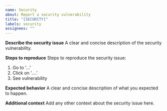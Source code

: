 ```yaml
---
name: Security
about: Report a security vulnerability
title: "[SECURITY]"
labels: security
assignees: ""
---
```


**Describe the security issue**
A clear and concise description of the security vulnerability.

**Steps to reproduce**
Steps to reproduce the security issue:

1. Go to '...'
2. Click on '....'
3. See vulnerability

**Expected behavior**
A clear and concise description of what you expected to happen.

**Additional context**
Add any other context about the security issue here. 
